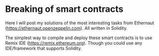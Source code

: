 # Breaking of smart contracts
Here I will post my solutions of the most interesting tasks from Ethernaut (https://ethernaut.openzeppelin.com). All written in Solidity.

The simplest way to compile and deploy these smart contracts is to use Remix IDE (https://remix.ethereum.org). Though you could use any IDE/framework that supports Solidity.
